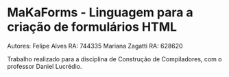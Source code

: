# MaKaForms - Linguagem para a criação de formulários HTML

Autores: 
  Felipe Alves      RA: 744335
  Mariana Zagatti   RA: 628620
  
Trabalho realizado para a disciplina de Construção de Compiladores, com o professor Daniel Lucrédio.
